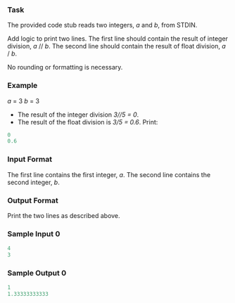 ### Task
The provided code stub reads two integers, *a* and *b*, from STDIN.

Add logic to print two lines. The first line should contain the result of integer division, *a* // *b*. The second line should contain the result of float division, *a* / *b*.

No rounding or formatting is necessary.

### Example
*a* = 3
*b* = 3
* The result of the integer division *3//5 = 0*.
* The result of the float division is *3/5 = 0.6*.
Print:
```py
0
0.6
```

### Input Format
The first line contains the first integer, *a*.
The second line contains the second integer, *b*.

### Output Format
Print the two lines as described above.

### Sample Input 0
```py
4
3
```
### Sample Output 0
```py
1
1.33333333333
```